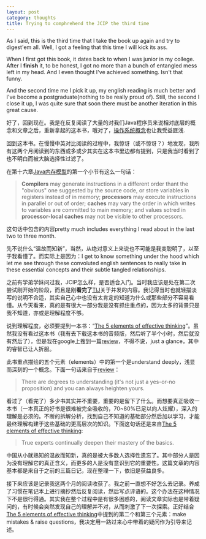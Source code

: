 ```yaml
---
layout: post
category: thoughts
title: Trying to comphrehend the JCIP the third time
---
```


As I said, this is the third time that I take the book up again and try to digest'em all. Well, I got a feeling that this time I will kick its ass.

When I first got this book, it dates back to when I was junior in my college. After I **finish** it, to be honest, I got no more than a bunch of entangled mess left in my head. And I even thought I've achieved something. Isn't that funny.

And the second time me I pick it up, my english reading is much better and I've become a postgraduate(nothing to be really proud of). Still, the second I close it up, I was quite sure that soon there must be another iteration in this great cause.

好了，回到现在。我是在反复阅读了大量的对我们Java程序员来说相对底层的概念和文章之后，重新拿起的这本书，哦对了，[操作系统概念][1]也让我受益匪浅.

回到这本书。在慢慢中英对比阅读的过程中，我惊讶（或不惊讶？）地发现，我所有这两个月阅读到的东西或多或少其实在这本书里边都有提到，只是我当时看到了也不明白而被大脑选择性过滤了。

在第十六章[Java内存模型][2]的第一个小节有这么一句话：

> **Compilers** may generate instructions in a different order thant the "obvious" one suggested by the source code, or store variables in registers instead of in memory; **processors** may execute instructions in parallel or out of order; **caches** may vary the order in which writes to variables are committed to main memory; and values sotred in **processor-local caches** may not be visible to other processors.

这句话中包含的内容pretty much includes everything I read about in the last two to three month.

先不说什么“温故而知新”，当然，从绝对意义上来说也不可能是我变聪明了，以至于我看懂了。而实际上是因为：I get to know something under the hood which let me see through these convoluted english sentences to really take in these essential concepts and their subtle tangled relationships.

之前有学弟学妹问过我，JCIP怎么样，是否适合入门。当时我应该是处在第二次尝试刚开始的阶段，而且是刚**看完了**[TIJ][5]关于并发的内容。我记得当时也就轻描淡写的说明不合适，其实自己心中也没有太肯定的知道为什么或那些部分不容易看懂。从今天看来，真的是有很大一部分我是没有抓住重点的，因为太多的背景只是我不知道，亦或是理解程度不够。

说到理解程度，必须要提到一本书：“[The 5 elements of effective thinking][3]”。虽然我没有看过这本书（我有去下载这本书的音频版，然后听了半个小时，然后就没有然后了），但是我在google上搜到一篇[review][4]，不得不说，just a glance，其中的睿智已让人折服。

此书重点描绘的五个元素（elements）中的第一个是understand deeply，浅显而深刻的一个概念。下面一句话来自于[review][4]：

> There are degrees to understanding (it's not just a yes-or-no proposition) and you can always heighten yours.

看过了（看完了）多少书其实并不重要，重要的是留下了什么。而想要真正吸收一本书（一本真正的好书是很难被完全吸收的，70~80%已足以向人炫耀），深入的理解是必须的。不断的拆解分析，找到自己不知道的基础部分然后加以学习，才能最终理解构建于这些基础的更高层次的知识。下面这句话还是来自[The 5 elements of effective thinking][3]:

> True experts continually deepen their mastery of the basics. 

中国从小就熟知的温故而知新，真的是被大多数人选择性遗忘了。其中部分人是因为没有理解它的真正含义，而更多的人是没有意识到它的重要性。这篇文章的内容基本都是来自于之前的三篇日记，现在整理一下，依旧是获益良多。

接下来应该是记录我这两个月的阅读收获了。我之前一直想不好怎么去记录。养成了习惯在笔记本上进行摘抄然后反复阅读，然后写点评语的。这个办法在这种情况下不是很行得通。其实我在整个过程中是有很多困惑的，阅读文章实际也是带着疑问的，有时候会突然发现自己的理解并不对，从而刺激了下一次探索。正好结合[The 5 elements of effective thinking][3]中提到的第二个和第三个元素：make mistakes & raise questions，我决定用一路过来心中带着的疑问作为引导来记述。



[1]:http://book.douban.com/subject/4746437/ "Operating System Concepts with Java"
[2]:http://www.cs.umd.edu/~pugh/java/memoryModel/jsr-133-faq.html "JSR 133 (Java Memory Model) FAQ"
[3]:http://book.douban.com/subject/10814727/ "The 5 Elements of Effective Thinking"
[4]:http://casnocha.com/2013/06/book-review-the-5-elements-of-effective-thinking.html "review"
[5]:http://book.douban.com/subject/2130190/ "Java编程思想 （第4版）"
